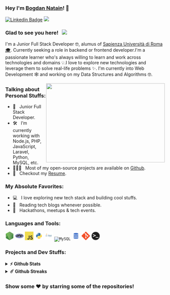 ### Hey I'm [Bogdan Natain](https://github.com/Natain/)! 👋
[![Linkedin Badge](https://img.shields.io/badge/-LinkedIn-0e76a8?style=flat-square&logo=Linkedin&logoColor=white)](https://www.linkedin.com/in/natain/)
[![](https://gitwar.herokuapp.com/badge?username=Natain&label=Gitwar%20Profile%20Score&style=for-the-badge&color=0088cc)](https://gitwar.herokuapp.com/)


### Glad to see you here! &nbsp; ![](https://visitor-badge.glitch.me/badge?page_id=AlinGeorgescu.AlinGeorgescu&style=flat-square&color=0088cc)

I'm a Junior Full Stack Developer 🤓, alumus of [Sapienza Università di Roma 🎓](https://www.uniroma1.it/it/pagina-strutturale/home). Currently seeking a role in backend or frontend developer.I'm a passionate learner who's always willing to learn and work across technologies and domains 💡.I love to explore new technologies and leverage them to solve real-life problems ✨.
I'm currently into Web Development 🕸️ and working on my Data Structures and Algorithms 🤓.

<img align="right" height="250" width="375" alt="" src="https://raw.githubusercontent.com/iampavangandhi/iampavangandhi/master/gifs/coder.gif" />

### Talking about Personal Stuffs:
- 🚀 &nbsp; Junior Full Stack Developer.
-  🛠 &nbsp; I’m currently working with Node.js, PHP, JavaScript, Laravel, <br />  Python, MySQL, etc.
 - 👨🏻‍💻 &nbsp; Most of my open-source projects are available on [Github](https://github.com/Natain).
  - 📝 &nbsp; Checkout my [Resume](https://github.com/Natain/Natain/blob/main/Resume-Natain-Bogdan.pdf).
 
 ### My Absolute Favorites:
 - 💻 &nbsp; I love exploring new tech stack and building cool stuffs.
 - 📰 &nbsp; Reading tech blogs whenever possible.
 - 🍕 &nbsp; Hackathons, meetups & tech events.
 
 ### Languages and Tools:
<code><img height="27" src="https://raw.githubusercontent.com/github/explore/80688e429a7d4ef2fca1e82350fe8e3517d3494d/topics/nodejs/nodejs.png" alt="nodejs"></code>
<code><img height="27" src="https://raw.githubusercontent.com/github/explore/80688e429a7d4ef2fca1e82350fe8e3517d3494d/topics/php/php.png" alt="php"></code>
<code><img height="27" src="https://raw.githubusercontent.com/github/explore/80688e429a7d4ef2fca1e82350fe8e3517d3494d/topics/javascript/javascript.png" alt="javascript"></code>
<code><img height="27" src="https://raw.githubusercontent.com/github/explore/80688e429a7d4ef2fca1e82350fe8e3517d3494d/topics/python/python.png" alt="python"></code>
<code><img height="27" src="https://raw.githubusercontent.com/github/explore/80688e429a7d4ef2fca1e82350fe8e3517d3494d/topics/java/java.png" alt="java"></code>
<code><img height="27" src="https://encrypted-tbn0.gstatic.com/images?q=tbn%3AANd9GcSTTzPAw-55ssm1Im594xYZ9eRQu2JylrkYLg&usqp=CAU" alt="MySQL"></code>
<code><img height="27" src="https://raw.githubusercontent.com/github/explore/80688e429a7d4ef2fca1e82350fe8e3517d3494d/topics/sql/sql.png" alt="sql"></code>
<code><img height="27" src="https://raw.githubusercontent.com/devicons/devicon/master/icons/git/git-original.svg" alt="git"></code>
<code><img height="27" src="https://raw.githubusercontent.com/github/explore/80688e429a7d4ef2fca1e82350fe8e3517d3494d/topics/terminal/terminal.png" alt="terminal"></code>

### Projects and Dev Stuffs:

<details>
  <summary><b>⚡ Github Stats</b></summary>

  <br />
  <img height="180em" src="https://github-readme-stats.vercel.app/api?username=Natain&show_icons=true&hide_border=true&&count_private=true&include_all_commits=true" />
  <img height="180em" src="https://github-readme-stats.vercel.app/api/top-langs/?username=Natain&show_icons=true&hide_border=true&layout=compact&langs_count=8"/>
</details>

<details>
  <summary><b>☄️ Github Streaks</b></summary>

  <br />
  <img height="180em" src="https://github-readme-streak-stats.herokuapp.com/?user=Natain&hide_border=true" />
</details>

### Show some ❤️ by starring some of the repositories!

<div align="center">


<!--
**Natain/Natain** is a ✨ _special_ ✨ repository because its `README.md` (this file) appears on your GitHub profile.

Here are some ideas to get you started:

- 🔭 I’m currently working on ...
- 🌱 I’m currently learning ...
- 👯 I’m looking to collaborate on ...
- 🤔 I’m looking for help with ...
- 💬 Ask me about ...
- 📫 How to reach me: ...
- 😄 Pronouns: ...
- ⚡ Fun fact: ...
-->


